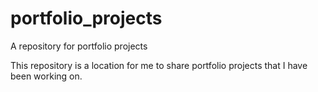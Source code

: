 # portfolio_projects
A repository for portfolio projects

This repository is a location for me to share portfolio projects that I have been working on.
